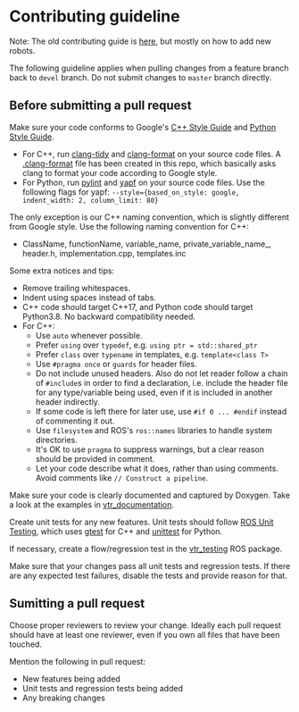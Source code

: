 # Contributing guideline

Note: The old contributing guide is [here](https://github.com/utiasASRL/vtr2), but mostly on how to add new robots.

The following guideline applies when pulling changes from a feature branch back to `devel` branch. Do not submit changes to `master` branch directly.

## Before submitting a pull request

Make sure your code conforms to Google's [C++ Style Guide](https://google.github.io/styleguide/cppguide.html) and [Python Style Guide](https://google.github.io/styleguide/pyguide.html).
- For C++, run [clang-tidy](https://clang.llvm.org/extra/clang-tidy/) and [clang-format](https://clang.llvm.org/docs/ClangFormat.html) on your source code files. A [.clang-format](./.clang-format) file has been created in this repo, which basically asks clang to format your code according to Google style.
- For Python, run [pylint](https://www.pylint.org/) and [yapf](https://github.com/google/yapf) on your source code files. Use the following flags for yapf: `--style={based_on_style: google, indent_width: 2, column_limit: 80}`

The only exception is our C++ naming convention, which is slightly different from Google style. Use the following naming convention for C++:
- ClassName, functionName, variable_name, private_variable_name_, header.h, implementation.cpp, templates.inc

Some extra notices and tips:
- Remove trailing whitespaces.
- Indent using spaces instead of tabs.
- C++ code should target C++17, and Python code should target Python3.8. No backward compatibility needed.
- For C++:
  - Use `auto` whenever possible.
  - Prefer `using` over `typedef`, e.g. `using ptr = std::shared_ptr`
  - Prefer `class` over `typename` in templates, e.g. `template<class T>`
  - Use `#pragma once` or `guards` for header files.
  - Do not include unused headers. Also do not let reader follow a chain of `#include`s in order to find a declaration, i.e. include the header file for any type/variable being used, even if it is included in another header indirectly.
  - If some code is left there for later use, use `#if 0 ... #endif` instead of commenting it out.
  - Use `filesystem` and ROS's `ros::names` libraries to handle system directories.
  - It's OK to use `pragma` to suppress warnings, but a clear reason should be provided in comment.
  - Let your code describe what it does, rather than using comments. Avoid comments like `// Construct a pipeline`.

Make sure your code is clearly documented and captured by Doxygen. Take a look at the examples in [vtr_documentation](./src/vtr_documentation).

Create unit tests for any new features. Unit tests should follow [ROS Unit Testing](http://wiki.ros.org/Quality/Tutorials/UnitTesting), which uses [gtest](https://github.com/google/googletest) for C++ and [unittest](https://docs.python.org/3/library/unittest.html) for Python.

If necessary, create a flow/regression test in the [vtr_testing](./src/vtr_testing) ROS package.

Make sure that your changes pass all unit tests and regression tests. If there are any expected test failures, disable the tests and provide reason for that.

## Sumitting a pull request

Choose proper reviewers to review your change. Ideally each pull request should have at least one reviewer, even if you own all files that have been touched.

Mention the following in pull request:
- New features being added
- Unit tests and regression tests being added
- Any breaking changes